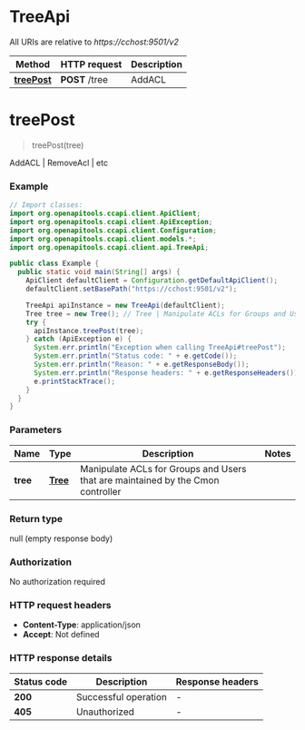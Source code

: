# TreeApi

All URIs are relative to *https://cchost:9501/v2*

| Method | HTTP request | Description |
|------------- | ------------- | -------------|
| [**treePost**](TreeApi.md#treePost) | **POST** /tree | AddACL | RemoveAcl | etc |


<a name="treePost"></a>
# **treePost**
> treePost(tree)

AddACL | RemoveAcl | etc

### Example
```java
// Import classes:
import org.openapitools.ccapi.client.ApiClient;
import org.openapitools.ccapi.client.ApiException;
import org.openapitools.ccapi.client.Configuration;
import org.openapitools.ccapi.client.models.*;
import org.openapitools.ccapi.client.api.TreeApi;

public class Example {
  public static void main(String[] args) {
    ApiClient defaultClient = Configuration.getDefaultApiClient();
    defaultClient.setBasePath("https://cchost:9501/v2");

    TreeApi apiInstance = new TreeApi(defaultClient);
    Tree tree = new Tree(); // Tree | Manipulate ACLs for Groups and Users that are maintained by the Cmon controller
    try {
      apiInstance.treePost(tree);
    } catch (ApiException e) {
      System.err.println("Exception when calling TreeApi#treePost");
      System.err.println("Status code: " + e.getCode());
      System.err.println("Reason: " + e.getResponseBody());
      System.err.println("Response headers: " + e.getResponseHeaders());
      e.printStackTrace();
    }
  }
}
```

### Parameters

| Name | Type | Description  | Notes |
|------------- | ------------- | ------------- | -------------|
| **tree** | [**Tree**](Tree.md)| Manipulate ACLs for Groups and Users that are maintained by the Cmon controller | |

### Return type

null (empty response body)

### Authorization

No authorization required

### HTTP request headers

 - **Content-Type**: application/json
 - **Accept**: Not defined

### HTTP response details
| Status code | Description | Response headers |
|-------------|-------------|------------------|
| **200** | Successful operation |  -  |
| **405** | Unauthorized |  -  |

